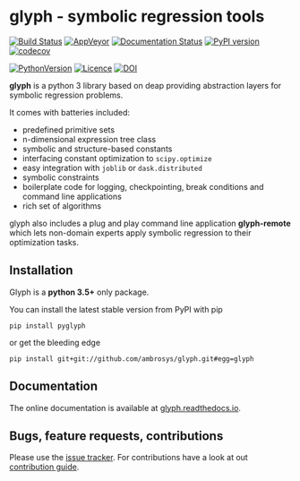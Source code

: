 glyph - symbolic regression tools
=================================

[![Build
Status](https://travis-ci.org/Ambrosys/glyph.svg?branch=master)](https://travis-ci.org/Ambrosys/glyph)
[![AppVeyor](https://ci.appveyor.com/api/projects/status/rbl2b44yfnfk4owi/branch/master?svg=true)](https://ci.appveyor.com/project/Ohjeah/glyph)
[![Documentation Status](https://readthedocs.org/projects/glyph/badge/?version=latest)](http://glyph.readthedocs.io/en/latest/?badge=latest)
[![PyPI
version](https://img.shields.io/pypi/v/pyglyph.svg)](https://pypi.python.org/pypi/pyglyph/)
[![codecov](https://img.shields.io/codecov/c/github/Ambrosys/glyph.svg?branch=master)](https://codecov.io/gh/Ambrosys/glyph)

[![PythonVersion](https://img.shields.io/pypi/pyversions/pyglyph.svg)](https://img.shields.io/pypi/pyversions/pyglyph.svg)
[![Licence](https://img.shields.io/pypi/l/pyglyph.svg)](https://img.shields.io/pypi/l/pyglyph.svg)
[![DOI](https://zenodo.org/badge/75950324.svg)](https://zenodo.org/badge/latestdoi/75950324)

**glyph** is a python 3 library based on deap providing abstraction
layers for symbolic regression problems.

It comes with batteries included:

- predefined primitive sets
- n-dimensional expression tree class
- symbolic and structure-based constants
- interfacing constant optimization to `scipy.optimize`
- easy integration with `joblib` or `dask.distributed`
- symbolic constraints
- boilerplate code for logging, checkpointing, break conditions and command line applications
- rich set of algorithms

glyph also includes a plug and play command line application
**glyph-remote** which lets non-domain experts apply symbolic regression
to their optimization tasks.

Installation
------------

Glyph is a **python 3.5+** only package.

You can install the latest stable version from PyPI with pip

`pip install pyglyph`

or get the bleeding edge

`pip install git+git://github.com/ambrosys/glyph.git#egg=glyph`

Documentation
-------------

The online documentation is available at
[glyph.readthedocs.io](https://glyph.readthedocs.io).

Bugs, feature requests, contributions
-------------------------------------

Please use the [issue tracker](https://github.com/Ambrosys/glyph/issues).
For contributions have a look at out [contribution
guide](https://github.com/ambrosys/glyph/blob/master/.github/CONTRIBUTING).

